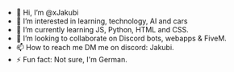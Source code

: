 - 👋 Hi, I’m @xJakubi
- 👀 I’m interested in learning, technology, AI and cars
- 🌱 I’m currently learning JS, Python, HTML and CSS.
- 💞️ I’m looking to collaborate on Discord bots, webapps & FiveM. 
- 📫 How to reach me DM me on discord: Jakubi.
- ⚡ Fun fact: Not sure, I'm German. 


